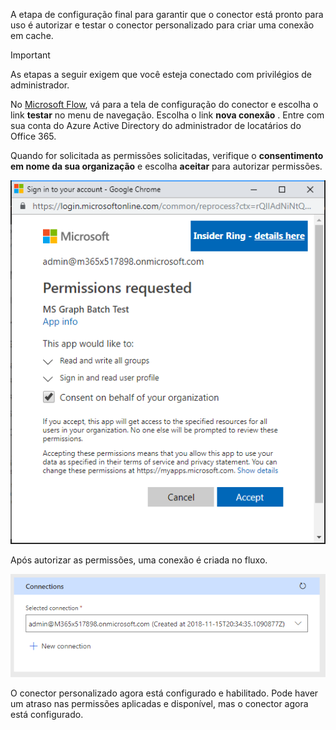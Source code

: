 <!-- markdownlint-disable MD002 MD041 -->

A etapa de configuração final para garantir que o conector está pronto para uso é autorizar e testar o conector personalizado para criar uma conexão em cache.

> [!IMPORTANT]
> As etapas a seguir exigem que você esteja conectado com privilégios de administrador.

No [Microsoft Flow](https://flow.microsoft.com), vá para a tela de configuração do conector e escolha o link **testar** no menu de navegação. Escolha o link **nova conexão** . Entre com sua conta do Azure Active Directory do administrador de locatários do Office 365.

Quando for solicitada as permissões solicitadas, verifique o **consentimento em nome da sua organização** e escolha **aceitar** para autorizar permissões.

![Uma captura de tela do prompt de permissões](./images/flow-conn8.png)

Após autorizar as permissões, uma conexão é criada no fluxo.

![Uma captura de tela da conexão criada no Microsoft Flow](./images/flow-conn9.png)

O conector personalizado agora está configurado e habilitado. Pode haver um atraso nas permissões aplicadas e disponível, mas o conector agora está configurado.
